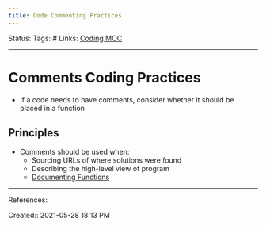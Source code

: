 ```yaml
---
title: Code Commenting Practices
---
```

Status:
Tags: #
Links: [Coding MOC](out/coding-moc.md)
___
# Comments Coding Practices
- If a code needs to have comments, consider whether it should be placed in a function
## Principles
- Comments should be used when:
	- Sourcing URLs of where solutions were found
	- Describing the high-level view of program
	- [Documenting Functions](out/documenting-functions.md)
___
References:

Created:: 2021-05-28 18:13 PM